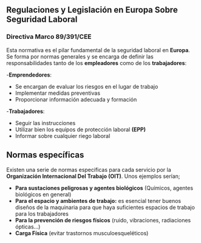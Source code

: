 ## Regulaciones y Legislación en Europa Sobre Seguridad Laboral

### Directiva Marco 89/391/CEE

Esta normativa es el pilar fundamental de la seguridad laboral en **Europa**. Se forma por normas generales y se encarga de definir las responsabilidades tanto de los **empleadores** como de los **trabajadores**:

-**Emprendedores**:

- Se encargan de evaluar los riesgos en el lugar de trabajo
- Implementar medidas preventivas 
- Proporcionar información adecuada y formación 

-**Trabajadores**: 

- Seguir las instrucciones
- Utilizar bien los equipos de protección laboral **(EPP)**
- Informar sobre cualquier riego laboral

## Normas específicas

Existen una serie de normas especificas para cada servicio por la **Organización Internacional Del Trabajo (OIT)**. Unos ejemplos serían;

- **Para sustaciones peligrosas y agentes biológicos** (Químicos, agentes biológicos en general)
- **Para el espacio y ambientes de trabajo:** es esencial tener buenos diseños de la maquinaria para que haya suficientes espacios de trabajo para los trabajadores
- **Para la prevención de riesgos físicos** (ruido, vibraciones, radiaciones ópticas...)
- **Carga Física** (evitar trastornos musculoesqueléticos)

  
